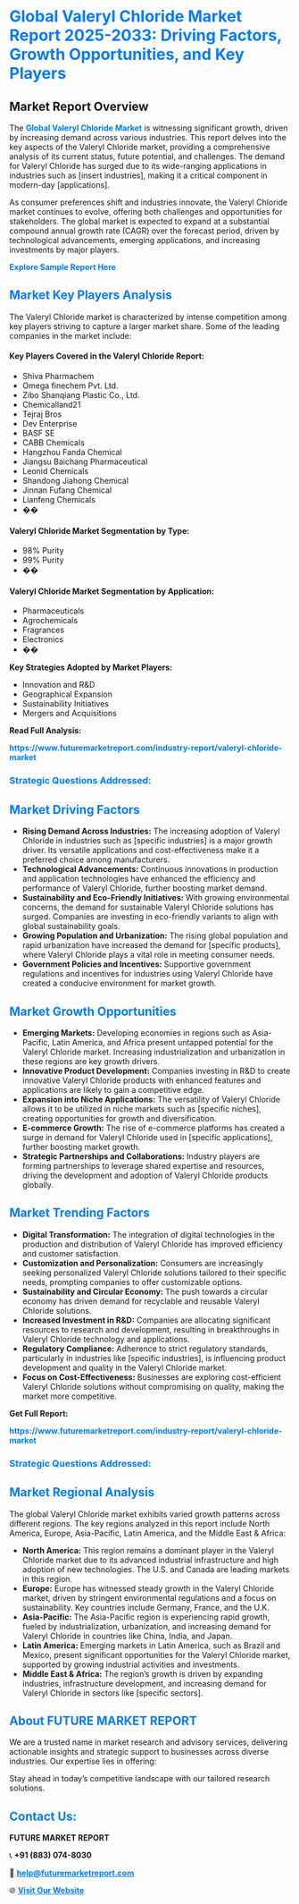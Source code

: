 <h1 style="color: #007BFF;">Global Valeryl Chloride Market Report 2025-2033: Driving Factors, Growth Opportunities, and Key Players</h1>

<section id="overview">
<h2>Market Report Overview</h2>
<p>The <a href="https://www.futuremarketreport.com/industry-report/valeryl-chloride-market" style="color: #007BFF; text-decoration: none;"><strong>Global Valeryl Chloride Market</strong></a> is witnessing significant growth, driven by increasing demand across various industries. This report delves into the key aspects of the Valeryl Chloride market, providing a comprehensive analysis of its current status, future potential, and challenges. The demand for Valeryl Chloride has surged due to its wide-ranging applications in industries such as [insert industries], making it a critical component in modern-day [applications].</p>
<p>As consumer preferences shift and industries innovate, the Valeryl Chloride market continues to evolve, offering both challenges and opportunities for stakeholders. The global market is expected to expand at a substantial compound annual growth rate (CAGR) over the forecast period, driven by technological advancements, emerging applications, and increasing investments by major players.</p>
</section>

<section id="overview">
<p><a href="https://www.futuremarketreport.com/request-sample/reportId=117955" style="color: #007BFF; text-decoration: none;"><strong>Explore Sample Report Here</strong></a></p>
</section>

<section id="key-players">
<h2 style="color: #007BFF;">Market Key Players Analysis</h2>
<p>The Valeryl Chloride market is characterized by intense competition among key players striving to capture a larger market share. Some of the leading companies in the market include:</p>
<h4>Key Players Covered in the Valeryl Chloride Report:</h4>
<ul><li>Shiva Pharmachem</li><li>Omega finechem Pvt. Ltd.</li><li>Zibo Shanqiang Plastic Co., Ltd.</li><li>Chemicalland21</li><li>Tejraj Bros</li><li>Dev Enterprise</li><li>BASF SE</li><li>CABB Chemicals</li><li>Hangzhou Fanda Chemical</li><li>Jiangsu Baichang Pharmaceutical</li><li>Leonid Chemicals</li><li>Shandong Jiahong Chemical</li><li>Jinnan Fufang Chemical</li><li>Lianfeng Chemicals</li><li>��</li></ul>
<h4>Valeryl Chloride Market Segmentation by Type:</h4>
<ul><li>98% Purity</li><li>99% Purity</li><li>��</li></ul>

<h4>Valeryl Chloride Market Segmentation by Application:</h4>
<ul><li>Pharmaceuticals</li><li>Agrochemicals</li><li>Fragrances</li><li>Electronics</li><li>��</li></ul>
<p><strong>Key Strategies Adopted by Market Players:</strong></p>
<ul>
<li>Innovation and R&D</li>
<li>Geographical Expansion</li>
<li>Sustainability Initiatives</li>
<li>Mergers and Acquisitions</li>
</ul>
</section>

<section>
<p><strong>Read Full Analysis: </strong></p><a href="https://www.futuremarketreport.com/industry-report/valeryl-chloride-market" style="color: #007BFF; text-decoration: none;"><strong>https://www.futuremarketreport.com/industry-report/valeryl-chloride-market</strong></a>
<h3 style="color: #007BFF;">Strategic Questions Addressed:</h3>
</section>

<section id="driving-factors">
<h2 style="color: #007BFF;">Market Driving Factors</h2>
<ul>
<li><strong>Rising Demand Across Industries:</strong> The increasing adoption of Valeryl Chloride in industries such as [specific industries] is a major growth driver. Its versatile applications and cost-effectiveness make it a preferred choice among manufacturers.</li>
<li><strong>Technological Advancements:</strong> Continuous innovations in production and application technologies have enhanced the efficiency and performance of Valeryl Chloride, further boosting market demand.</li>
<li><strong>Sustainability and Eco-Friendly Initiatives:</strong> With growing environmental concerns, the demand for sustainable Valeryl Chloride solutions has surged. Companies are investing in eco-friendly variants to align with global sustainability goals.</li>
<li><strong>Growing Population and Urbanization:</strong> The rising global population and rapid urbanization have increased the demand for [specific products], where Valeryl Chloride plays a vital role in meeting consumer needs.</li>
<li><strong>Government Policies and Incentives:</strong> Supportive government regulations and incentives for industries using Valeryl Chloride have created a conducive environment for market growth.</li>
</ul>
</section>

<section id="growth-opportunities">
<h2 style="color: #007BFF;">Market Growth Opportunities</h2>
<ul>
<li><strong>Emerging Markets:</strong> Developing economies in regions such as Asia-Pacific, Latin America, and Africa present untapped potential for the Valeryl Chloride market. Increasing industrialization and urbanization in these regions are key growth drivers.</li>
<li><strong>Innovative Product Development:</strong> Companies investing in R&D to create innovative Valeryl Chloride products with enhanced features and applications are likely to gain a competitive edge.</li>
<li><strong>Expansion into Niche Applications:</strong> The versatility of Valeryl Chloride allows it to be utilized in niche markets such as [specific niches], creating opportunities for growth and diversification.</li>
<li><strong>E-commerce Growth:</strong> The rise of e-commerce platforms has created a surge in demand for Valeryl Chloride used in [specific applications], further boosting market growth.</li>
<li><strong>Strategic Partnerships and Collaborations:</strong> Industry players are forming partnerships to leverage shared expertise and resources, driving the development and adoption of Valeryl Chloride products globally.</li>
</ul>
</section>

<section id="trending-factors">
<h2 style="color: #007BFF;">Market Trending Factors</h2>
<ul>
<li><strong>Digital Transformation:</strong> The integration of digital technologies in the production and distribution of Valeryl Chloride has improved efficiency and customer satisfaction.</li>
<li><strong>Customization and Personalization:</strong> Consumers are increasingly seeking personalized Valeryl Chloride solutions tailored to their specific needs, prompting companies to offer customizable options.</li>
<li><strong>Sustainability and Circular Economy:</strong> The push towards a circular economy has driven demand for recyclable and reusable Valeryl Chloride solutions.</li>
<li><strong>Increased Investment in R&D:</strong> Companies are allocating significant resources to research and development, resulting in breakthroughs in Valeryl Chloride technology and applications.</li>
<li><strong>Regulatory Compliance:</strong> Adherence to strict regulatory standards, particularly in industries like [specific industries], is influencing product development and quality in the Valeryl Chloride market.</li>
<li><strong>Focus on Cost-Effectiveness:</strong> Businesses are exploring cost-efficient Valeryl Chloride solutions without compromising on quality, making the market more competitive.</li>
</ul>
</section>

<section>
<p><strong>Get Full Report: </strong></p><a href="https://www.futuremarketreport.com/industry-report/valeryl-chloride-market" style="color: #007BFF; text-decoration: none;"><strong>https://www.futuremarketreport.com/industry-report/valeryl-chloride-market</strong></a>
<h3 style="color: #007BFF;">Strategic Questions Addressed:</h3>
</section>


<section id="regional-analysis">
<h2 style="color: #007BFF;">Market Regional Analysis</h2>
<p>The global Valeryl Chloride market exhibits varied growth patterns across different regions. The key regions analyzed in this report include North America, Europe, Asia-Pacific, Latin America, and the Middle East & Africa:</p>
<ul>
<li><strong>North America:</strong> This region remains a dominant player in the Valeryl Chloride market due to its advanced industrial infrastructure and high adoption of new technologies. The U.S. and Canada are leading markets in this region.</li>
<li><strong>Europe:</strong> Europe has witnessed steady growth in the Valeryl Chloride market, driven by stringent environmental regulations and a focus on sustainability. Key countries include Germany, France, and the U.K.</li>
<li><strong>Asia-Pacific:</strong> The Asia-Pacific region is experiencing rapid growth, fueled by industrialization, urbanization, and increasing demand for Valeryl Chloride in countries like China, India, and Japan.</li>
<li><strong>Latin America:</strong> Emerging markets in Latin America, such as Brazil and Mexico, present significant opportunities for the Valeryl Chloride market, supported by growing industrial activities and investments.</li>
<li><strong>Middle East & Africa:</strong> The region’s growth is driven by expanding industries, infrastructure development, and increasing demand for Valeryl Chloride in sectors like [specific sectors].</li>
</ul>
</section>

<footer>
<h2 style="color: #007BFF;">About FUTURE MARKET REPORT</h2>
<p>We are a trusted name in market research and advisory services, delivering actionable insights and strategic support to businesses across diverse industries. Our expertise lies in offering:</p>

<p>Stay ahead in today’s competitive landscape with our tailored research solutions.</p>

<h2 style="color: #007BFF;">Contact Us:</h2>
<p><strong>FUTURE MARKET REPORT</strong></p>
<p>📞 <strong>+91 (883) 074-8030</strong></p>
<p>📧 <strong><a href="mailto:help@futuremarketreport.com" style="color: #007BFF;">help@futuremarketreport.com</a></strong></p>
<p>🌐 <strong><a href="https://www.futuremarketreport.com/" style="color: #007BFF;">Visit Our Website</a></strong></p>
</footer>
